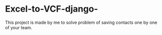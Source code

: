 # Excel-to-VCF-django-
This project is made by me to solve problem of saving contacts one by one of your team.
